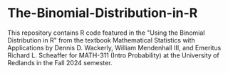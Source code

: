 # The-Binomial-Distribution-in-R
This repository contains R code featured in the "Using the Binomial Distribution in R" from the textbook Mathematical Statistics with Applications by  Dennis D. Wackerly, William Mendenhall III, and Emeritus  Richard L. Scheaffer for MATH-311 (Intro Probability) at the University of Redlands in the Fall 2024 semester. 
